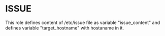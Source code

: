 ISSUE
=========

This role defines content of /etc/issue file as variable "issue_content" and defines variable "target_hostname" with hostaname in it.
